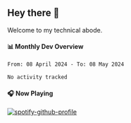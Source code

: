 ## Hey there 👋

Welcome to my technical abode.

#### 📊 Monthly Dev Overview
<!--START_SECTION:waka-->

```txt
From: 08 April 2024 - To: 08 May 2024

No activity tracked
```

<!--END_SECTION:waka-->

#### 🎧 Now Playing

[![spotify-github-profile](https://spotify-github-profile.vercel.app/api/view?uid=james2mid&cover_image=true&theme=natemoo-re)](https://open.spotify.com/user/james2mid?si=2b3baf2b09cb499e)
